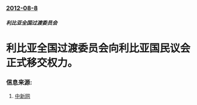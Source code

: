 ### [2012-08-8](/news/2012/08/8/index.md)

##### 利比亚全国过渡委员会
#  利比亚全国过渡委员会向利比亚国民议会正式移交权力。




### 信息来源:

1. [中新网](http://www.chinanews.com/gj/2012/08-09/4094037.shtml)
